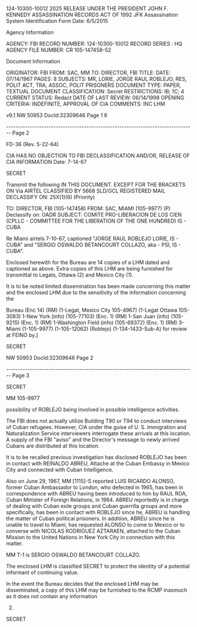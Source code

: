 124-10300-10012 2025 RELEASE UNDER THE PRESIDENT JOHN F. KENNEDY ASSASSINATION RECORDS ACT OF 1992
JFK Assassination System
Identification Form Date: 6/5/2015

Agency Information

AGENCY: FBI
RECORD NUMBER: 124-10300-10012
RECORD SERIES : HQ
AGENCY FILE NUMBER: CR 105-147458-52

Document Information

ORIGINATOR: FBI
FROM: SAC, MM
TO: DIRECTOR, FBI
TITLE:
DATE: 07/14/1967
PAGES: 8
SUBJECTS: MR, LORIE, JORGE RAUL ROBLEJO, RES, POLIT ACT, TRA,
 ASSOC, POLIT PRISONERS
DOCUMENT TYPE: PAPER, TEXTUAL DOCUMENT
CLASSIFICATION: Secret
RESTRICTIONS: IB; 1C; 4
CURRENT STATUS: Redact
DATE OF LAST REVIEW: 06/14/1998
OPENING CRITERIA: INDEFINITE, APPROVAL OF CIA
COMMENTS: INC LHM

v9.1
NW 50953 DocId:32309646 Page 1
6

-------------------------------------------------------------------------------- Page 2

FD-36 (Rev. 5-22-64)

CIA HAS NO OBJECTION TO FBI
DECLASSIFICATION AND/OR,
RELEASE OF CIA INFORMATION Date: 7-14-67

SECRET

Transmit the following IN THIS DOCUMENT. EXCEPT FOR THE BRACKETS ON
Via AIRTEL CLASSIFIED BY 5668 SLD/GCL REGISTERED MAIL
DECLASSIFY ON: 25X(1)(6) (Priority)

TO: DIRECTOR, FBI (105-147458)
FROM: SAC, MIAMI (105-9977) (P) Declassify on: OADR
SUBJECT: COMITE PRO-LIBERACION DE LOS CIEN
(CPLLC - COMMITTEE FOR THE LIBERATION
OF THE ONE HUNDRED)
IS - CUBA

Re Miami airtels 7-10-67, captioned "JORGE
RAUL ROBLEJO LORIE, IS - CUBA" and "SERGIO OSWALDO
BETANCOURT COLLAZO, aka - PSI, IS - CUBA".

Enclosed herewith for the Bureau are 14 copies
of a LHM dated and captioned as above. Extra copies
of this LHM are being furnished for transmittal to
Legats, Ottawa (2) and Mexico City (1).

It is to be noted limited dissemination has
been made concerning this matter and the enclosed LHM
due to the sensitivity of the information concerning the

Bureau (Enc 14) (RM)
(1-Legat, Mexico City 105-4967)
(1-Legat Ottawa 105-3083)
1-New York (info) (105-77103) (Enc. 1) (RM)
1-San Juan (info) (105-9215) (Enc. 1) (RM)
1-Washington Field (info) (105-69372) (Enc. 1) (RM)
3-Miami
(1-105-9977)
(1-105-12062) (Roblejo)
(1-134-1433-Sub-A) for review at FEINO by.]

SECRET

NW 50953 DocId:32309646 Page 2

-------------------------------------------------------------------------------- Page 3

SECRET

MM 105-9977

possibility of ROBLEJO being involved in possible intelligence activities.

The FBI does not actually utilize Building T90 or T94 to conduct interviews of Cuban refugees. However, CIA under the guise of U. S. Immigration and Naturalization Service interviewers interrogate these arrivals at this location. A supply of the FBI "aviso" and the Director's message to newly arrived Cubans are distributed at this location.

It is to be recalled previous investigation has disclosed ROBLEJO has been in contact with REINALDO ABREU, Attache at the Cuban Embassy in Mexico City and connected with Cuban Intelligence.

Also on June 29, 1967, MM [1115]-S reported LUIS RICARDO ALONSO, former Cuban Ambassador to London, who defected in 1965, has been in correspondence with ABREU having been introduced to him by RAUL ROA, Cuban Minister of Foreign Relations, in 1964. ABREU reportedly is in charge of dealing with Cuban exile groups and Cuban guerrilla groups and more specifically, has been in contact with ROBLEJO since he, ABREU is handling the matter of Cuban political prisoners. In addition, ABREU since he is unable to travel to Miami, has requested ALONSO to come to Mexico or to converse with NICOLAS RODRIGUEZ AZTARAEN, attached to the Cuban Mission to the United Nations in New York City in connection with this matter.

MM T-1 is SERGIO OSWALDO BETANCOURT COLLAZO.

The enclosed LHM is classified SECRET to protect the identity of a potential informant of continuing value.

In the event the Bureau decides that the enclosed LHM may be disseminated, a copy of this LHM may be furnished to the RCMP inasmuch as it does not contain any information

2.

SECRET